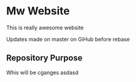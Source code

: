 # Mw Website

This is really awesome website

Updates made on master on GiHub before rebase

## Repository Purpose

Whis will be cganges
asdasd

